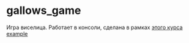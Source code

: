 # gallows_game
Игра виселица. Работает в консоли, сделана в рамках <a href="https://zhukovsd.github.io/python-backend-learning-course/Projects/Hangman/" target="_blank">этого курса</a>
<a href="http://example.com/" target="_blank">example</a>
